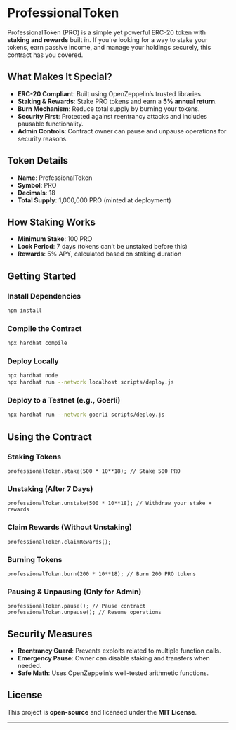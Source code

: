 # ProfessionalToken

ProfessionalToken (PRO) is a simple yet powerful ERC-20 token with **staking and rewards** built in. If you're looking for a way to stake your tokens, earn passive income, and manage your holdings securely, this contract has you covered.

## What Makes It Special?
- **ERC-20 Compliant**: Built using OpenZeppelin’s trusted libraries.
- **Staking & Rewards**: Stake PRO tokens and earn a **5% annual return**.
- **Burn Mechanism**: Reduce total supply by burning your tokens.
- **Security First**: Protected against reentrancy attacks and includes pausable functionality.
- **Admin Controls**: Contract owner can pause and unpause operations for security reasons.

## Token Details
- **Name**: ProfessionalToken
- **Symbol**: PRO
- **Decimals**: 18
- **Total Supply**: 1,000,000 PRO (minted at deployment)

## How Staking Works
- **Minimum Stake**: 100 PRO
- **Lock Period**: 7 days (tokens can’t be unstaked before this)
- **Rewards**: 5% APY, calculated based on staking duration

## Getting Started
### Install Dependencies
```sh
npm install
```

### Compile the Contract
```sh
npx hardhat compile
```

### Deploy Locally
```sh
npx hardhat node
npx hardhat run --network localhost scripts/deploy.js
```

### Deploy to a Testnet (e.g., Goerli)
```sh
npx hardhat run --network goerli scripts/deploy.js
```

## Using the Contract
### Staking Tokens
```solidity
professionalToken.stake(500 * 10**18); // Stake 500 PRO
```

### Unstaking (After 7 Days)
```solidity
professionalToken.unstake(500 * 10**18); // Withdraw your stake + rewards
```

### Claim Rewards (Without Unstaking)
```solidity
professionalToken.claimRewards();
```

### Burning Tokens
```solidity
professionalToken.burn(200 * 10**18); // Burn 200 PRO tokens
```

### Pausing & Unpausing (Only for Admin)
```solidity
professionalToken.pause(); // Pause contract
professionalToken.unpause(); // Resume operations
```

## Security Measures
- **Reentrancy Guard**: Prevents exploits related to multiple function calls.
- **Emergency Pause**: Owner can disable staking and transfers when needed.
- **Safe Math**: Uses OpenZeppelin’s well-tested arithmetic functions.

## License
This project is **open-source** and licensed under the **MIT License**.

---



